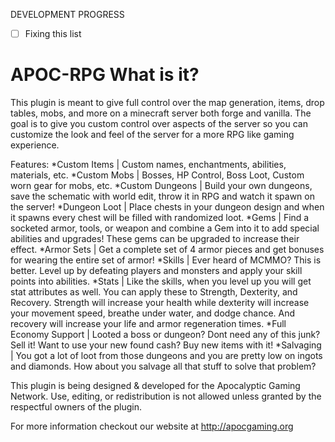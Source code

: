 DEVELOPMENT PROGRESS
- [ ] Fixing this list


APOC-RPG What is it?
========

This plugin is meant to give full control over the map generation, items, drop tables, mobs, and more on a minecraft server both forge and vanilla. The goal is to give you custom control over aspects of the server so you can customize the look and feel of the server for a more RPG like gaming experience.

Features:
*Custom Items | Custom names, enchantments, abilities, materials, etc.
*Custom Mobs | Bosses, HP Control, Boss Loot, Custom worn gear for mobs, etc.
*Custom Dungeons | Build your own dungeons, save the schematic with world edit, throw it in RPG and watch it spawn on the server!
*Dungeon Loot | Place chests in your dungeon design and when it spawns every chest will be filled with randomized loot.
*Gems | Find a socketed armor, tools, or weapon and combine a Gem into it to add special abilities and upgrades! These gems can be upgraded to increase their effect.
*Armor Sets | Get a complete set of 4 armor pieces and get bonuses for wearing the entire set of armor!
*Skills | Ever heard of MCMMO? This is better. Level up by defeating players and monsters and apply your skill points into abilities.
*Stats | Like the skills, when you level up you will get stat attributes as well. You can apply these to Strength, Dexterity, and Recovery. Strength will increase your health while dexterity will increase your movement speed, breathe under water, and dodge chance. And recovery will increase your life and armor regeneration times.
*Full Economy Support | Looted a boss or dungeon? Dont need any of this junk? Sell it! Want to use your new found cash? Buy new items with it!
*Salvaging | You got a lot of loot from those dungeons and you are pretty low on ingots and diamonds. How about you salvage all that stuff to solve that problem?

This plugin is being designed & developed for the Apocalyptic Gaming Network. Use, editing, or redistribution is not allowed unless granted by the respectful owners of the plugin.

For more information checkout our website at http://apocgaming.org
